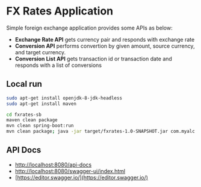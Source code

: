 # FX Rates Application

Simple foreign exchange application provides some APIs as below:
* **Exchange Rate API** gets currency pair and responds with exchange rate
* **Conversion API** performs convertion by given amount, source currency, and target currency.
* **Conversion List API** gets transaction id or transaction date and responds with a list of conversions


## Local run
```sh
sudo apt-get install openjdk-8-jdk-headless
sudo apt-get install maven

cd fxrates-sb
maven clean package
mvn clean spring-boot:run
mvn clean package; java -jar target/fxrates-1.0-SNAPSHOT.jar com.myalc.fxrates.Application
```

## API Docs
* [http://localhost:8080/api-docs](http://localhost:8080/api-docs)
* [http://localhost:8080/swagger-ui/index.html](http://localhost:8080/swagger-ui/index.html)
* [https://editor.swagger.io/](https://editor.swagger.io/)